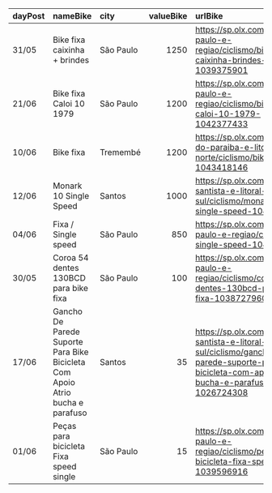| dayPost   | nameBike                                                                      | city      |   valueBike | urlBike                                                                                                                                                |
|:----------|:------------------------------------------------------------------------------|:----------|------------:|:-------------------------------------------------------------------------------------------------------------------------------------------------------|
| 31/05     | Bike fixa caixinha + brindes                                                  | São Paulo |        1250 | https://sp.olx.com.br/sao-paulo-e-regiao/ciclismo/bike-fixa-caixinha-brindes-1039375901                                                                |
| 21/06     | Bike fixa Caloi 10 1979                                                       | São Paulo |        1200 | https://sp.olx.com.br/sao-paulo-e-regiao/ciclismo/bike-fixa-caloi-10-1979-1042377433                                                                   |
| 10/06     | Bike fixa                                                                     | Tremembé  |        1200 | https://sp.olx.com.br/vale-do-paraiba-e-litoral-norte/ciclismo/bike-fixa-1043418146                                                                    |
| 12/06     | Monark 10 Single Speed                                                        | Santos    |        1000 | https://sp.olx.com.br/baixada-santista-e-litoral-sul/ciclismo/monark-10-single-speed-1044210535                                                        |
| 04/06     | Fixa / Single speed                                                           | São Paulo |         850 | https://sp.olx.com.br/sao-paulo-e-regiao/ciclismo/fixa-single-speed-1041263178                                                                         |
| 30/05     | Coroa 54 dentes 130BCD para bike fixa                                         | São Paulo |         100 | https://sp.olx.com.br/sao-paulo-e-regiao/ciclismo/coroa-54-dentes-130bcd-para-bike-fixa-1038727960                                                     |
| 17/06     | Gancho De Parede Suporte Para Bike Bicicleta Com Apoio Atrio bucha e parafuso | Santos    |          35 | https://sp.olx.com.br/baixada-santista-e-litoral-sul/ciclismo/gancho-de-parede-suporte-para-bike-bicicleta-com-apoio-atrio-bucha-e-parafuso-1026724308 |
| 01/06     | Peças para bicicleta Fixa speed single                                        | São Paulo |          15 | https://sp.olx.com.br/sao-paulo-e-regiao/ciclismo/pecas-para-bicicleta-fixa-speed-single-1039596916                                                    |